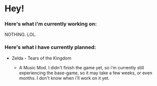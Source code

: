 <h1>Hey!</h1>
<h3>Here's what i'm currently working on:</h3>
NOTHING. LOL.
<h3>Here's what i have currently planned:</h3>
<ul>
  <li>Zelda - Tears of the Kingdom</li>
  <ul>
    <li>A Music Mod. I didn't finish the game yet, so i'm currently still experiencing the base-game, so it may take a few weeks, or even months. I don't know when i'll work on it yet.</li>
  </ul>
</ul>
